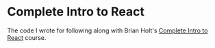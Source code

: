 # Complete Intro to React

The code I wrote for following along with Brian Holt's [Complete Intro to React](https://frontendmasters.com/courses/complete-react-v5/) course.
